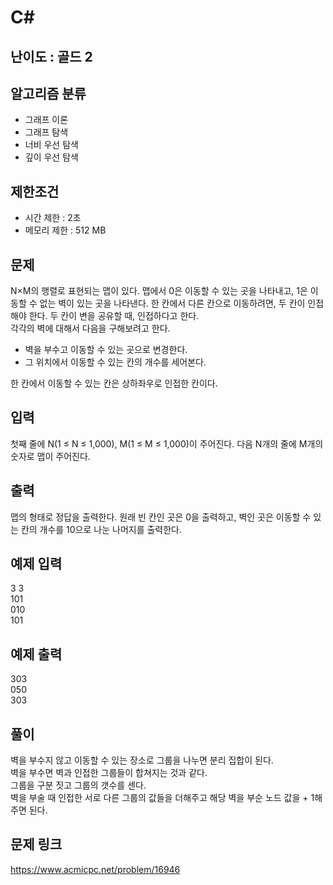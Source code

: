 # C#

## 난이도 : 골드 2

## 알고리즘 분류
  - 그래프 이론
  - 그래프 탐색
  - 너비 우선 탐색
  - 깊이 우선 탐색

## 제한조건
  - 시간 제한 : 2초
  - 메모리 제한 : 512 MB

## 문제
N×M의 행렬로 표현되는 맵이 있다. 맵에서 0은 이동할 수 있는 곳을 나타내고, 1은 이동할 수 없는 벽이 있는 곳을 나타낸다. 한 칸에서 다른 칸으로 이동하려면, 두 칸이 인접해야 한다. 두 칸이 변을 공유할 때, 인접하다고 한다.<br/>
각각의 벽에 대해서 다음을 구해보려고 한다.<br/>

  - 벽을 부수고 이동할 수 있는 곳으로 변경한다.
  - 그 위치에서 이동할 수 있는 칸의 개수를 세어본다.

한 칸에서 이동할 수 있는 칸은 상하좌우로 인접한 칸이다.<br/>


## 입력
첫째 줄에 N(1 ≤ N ≤ 1,000), M(1 ≤ M ≤ 1,000)이 주어진다. 다음 N개의 줄에 M개의 숫자로 맵이 주어진다.<br/>


## 출력
맵의 형태로 정답을 출력한다. 원래 빈 칸인 곳은 0을 출력하고, 벽인 곳은 이동할 수 있는 칸의 개수를 10으로 나눈 나머지를 출력한다.<br/>


## 예제 입력
3 3<br/>
101<br/>
010<br/>
101<br/>


## 예제 출력
303<br/>
050<br/>
303<br/>


## 풀이
벽을 부수지 않고 이동할 수 있는 장소로 그룹을 나누면 분리 집합이 된다.<br/>
벽을 부수면 벽과 인접한 그룹들이 합쳐지는 것과 같다.<br/>
그룹을 구분 짓고 그룹의 갯수를 센다.<br/>
벽을 부술 때 인접한 서로 다른 그룹의 값들을 더해주고 해당 벽을 부순 노드 값을 + 1해주면 된다.<br/>


## 문제 링크
https://www.acmicpc.net/problem/16946